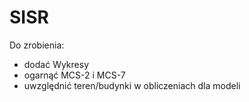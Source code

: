 # SISR

Do zrobienia: 
- dodać Wykresy
- ogarnąć MCS-2 i MCS-7
- uwzględnić teren/budynki w obliczeniach dla modeli
